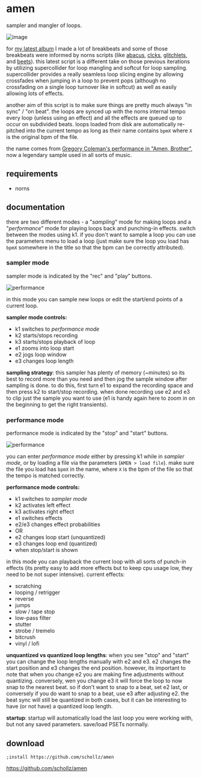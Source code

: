 # amen

sampler and mangler of loops.

![image](https://user-images.githubusercontent.com/6550035/113587034-1c4f3580-95e3-11eb-9a6b-0274ccd91480.png)

for [my latest album](https://infinitedigits.bandcamp.com/album/be-the-light-be-the-void) I made a lot of breakbeats and some of those breakbeats were informed by norns scripts (like [abacus](https://llllllll.co/t/abacus/37871), [clcks](https://llllllll.co/t/clcks/), [glitchlets](https://llllllll.co/t/clcks/), and [beets](https://llllllll.co/t/beets-1-1-1/30069)). this latest script is a different take on those previous iterations by utilizing supercollider for loop mangling and softcut for loop sampling. supercollider provides a really seamless loop slicing engine by allowing crossfades when jumping in a loop to prevent pops (although no crossfading on a single loop turnover like in softcut) as well as easily allowing lots of effects.

another aim of this script is to make sure things are pretty much always "in sync" / "on beat". the loops are synced up with the norns internal tempo every loop (unless using an effect) and all the effects are queued up to occur on subdivided beats. loops loaded from disk are automatically re-pitched into the current tempo as long as their name contains `bpmX` where `X` is the original bpm of the file.

the name comes from [Gregory Coleman's performance in "Amen, Brother"](https://www.youtube.com/watch?v=5SaFTm2bcac), now a legendary sample used in all sorts of music. 


## requirements

- norns

## documentation

there are two different modes - a "*sampling*" mode for making loops and a "*performance*" mode for playing loops back and punching-in effects. switch between the modes using k1. if you don't want to sample a loop you can use the parameters menu to load a loop (just make sure the loop you load has `bpmX` somewhere in the title so that the bpm can be correctly attributed).

### sampler mode

sampler mode is indicated by the "rec" and "play" buttons.

![performance](https://user-images.githubusercontent.com/6550035/113587030-1bb69f00-95e3-11eb-92e7-37520fdd24c0.png)

in this mode you can sample new loops or edit the start/end points of a current loop.

**sampler mode controls:**

- k1 switches to *performance mode* 
- k2 starts/stops recording
- k3 starts/stops playback of loop
- e1 zooms into loop start
- e2 jogs loop window
- e3 changes loop length

**sampling strategy**: this sampler has plenty of memory (~minutes) so its best to record more than you need and then jog the sample window after sampling is done. to do this, first turn e1 to expand the recording space and then press k2 to start/stop recording. when done recording use e2 and e3 to clip just the sample you want to use (e1 is handy again here to zoom in on the beginning to get the right transients).


### performance mode

performance mode is indicated by the "stop" and "start" buttons.

![performance](https://user-images.githubusercontent.com/6550035/113587036-1c4f3580-95e3-11eb-8772-ab1ab995ed5e.png)

you can enter *performance mode* either by pressing k1 while in *sampler mode*, or by loading a file via the parameters (`AMEN > load file`). make sure the file you load has `bpmX` in the name, where `X` is the bpm of the file so that the tempo is matched correctly.

**performance mode controls:**

- k1 switches to *sampler mode*
- k2 activates left effect
- k3 activates right effect
- e1 switches effects
- e2/e3 changes effect probabilities
- OR
- e2 changes loop start (unquantized)
- e3 changes loop end (quantized)
- when stop/start is shown


in this mode you can playback the current loop with all sorts of punch-in effects (its pretty easy to add more effects but to keep cpu usage low, they need to be not super intensive). current effects:

- scratching
- looping / retrigger
- reverse
- jumps
- slow / tape stop
- low-pass filter
- stutter
- strobe / tremelo
- bitcrush
- vinyl / lofi

**unquantized vs quantized loop lengths**: when you see "stop" and "start" you can change the loop lengths manually with e2 and e3. e2 changes the start position and e3 changes the end position. however, its important to note that when you change e2 you are making fine adjustments without quantizing. conversely, wen you change e3 it will force the loop to now snap to the nearest beat. so if don't want to snap to a beat, set e2 last, or conversely if you do want to snap to a beat, use e3 after adjusting e2. the beat sync will still be quantized in both cases, but it can be interesting to have (or not have) a quantized loop length.

**startup**: startup will automatically load the last loop you were working with, but not any saved parameters. save/load PSETs normally.

## download

`;install https://github.com/schollz/amen`

https://github.com/schollz/amen
